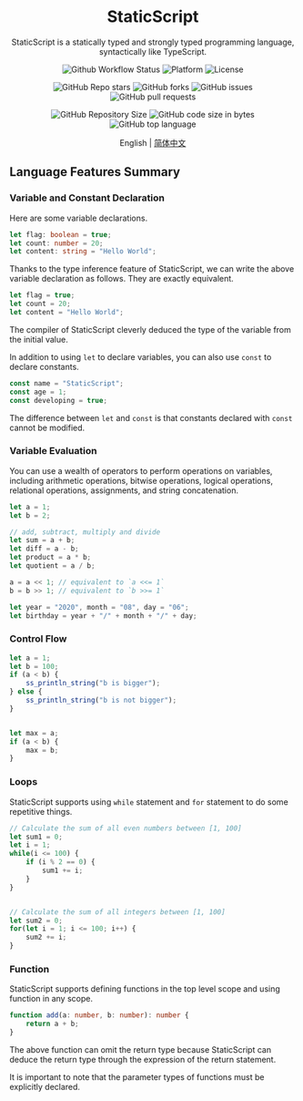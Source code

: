 <h1 align="center">StaticScript</h1>

<div align="center">

StaticScript is a statically typed and strongly typed programming language, syntactically like TypeScript.

![Github Workflow Status](https://img.shields.io/github/workflow/status/StaticScript/StaticScript/Build?style=flat-square)
![Platform](https://img.shields.io/badge/platform-linux--64%20%7C%20macos--64-brightgreen?style=flat-square)
![License](https://img.shields.io/github/license/StaticScript/StaticScript?style=flat-square)

![GitHub Repo stars](https://img.shields.io/github/stars/StaticScript/StaticScript?style=flat-square)
![GitHub forks](https://img.shields.io/github/forks/StaticScript/StaticScript?style=flat-square)
![GitHub issues](https://img.shields.io/github/issues-raw/StaticScript/StaticScript?style=flat-square)
![GitHub pull requests](https://img.shields.io/github/issues-pr-raw/StaticScript/StaticScript?style=flat-square)

![GitHub Repository Size](https://img.shields.io/github/repo-size/StaticScript/StaticScript?style=flat-square)
![GitHub code size in bytes](https://img.shields.io/github/languages/code-size/StaticScript/StaticScript?style=flat-square)
![GitHub top language](https://img.shields.io/github/languages/top/StaticScript/StaticScript?style=flat-square)

English | [简体中文](./README-zh_CN.md)

</div>


## Language Features Summary

### Variable and Constant Declaration

Here are some variable declarations.

```typescript
let flag: boolean = true;
let count: number = 20;
let content: string = "Hello World";
```

Thanks to the type inference feature of StaticScript, we can write the above variable declaration as follows. They are exactly equivalent.

```typescript
let flag = true;
let count = 20;
let content = "Hello World";
```

The compiler of StaticScript cleverly deduced the type of the variable from the initial value.

In addition to using `let` to declare variables, you can also use `const` to declare constants.

```typescript
const name = "StaticScript";
const age = 1;
const developing = true;
```

The difference between `let` and `const` is that constants declared with `const` cannot be modified.

### Variable Evaluation

You can use a wealth of operators to perform operations on variables, including arithmetic operations, bitwise operations, logical operations, relational operations, assignments, and string concatenation.

```typescript
let a = 1;
let b = 2;

// add, subtract, multiply and divide
let sum = a + b;
let diff = a - b;
let product = a * b;
let quotient = a / b;

a = a << 1; // equivalent to `a <<= 1`
b = b >> 1; // equivalent to `b >>= 1`

let year = "2020", month = "08", day = "06";
let birthday = year + "/" + month + "/" + day;
```

### Control Flow

```typescript
let a = 1;
let b = 100;
if (a < b) {
    ss_println_string("b is bigger");
} else {
    ss_println_string("b is not bigger");
}


let max = a;
if (a < b) {
    max = b;
}
```

### Loops
StaticScript supports using `while` statement and `for` statement to do some repetitive things.

```typescript
// Calculate the sum of all even numbers between [1, 100]
let sum1 = 0;
let i = 1;
while(i <= 100) {
    if (i % 2 == 0) {
        sum1 += i;
    }
}


// Calculate the sum of all integers between [1, 100]
let sum2 = 0;
for(let i = 1; i <= 100; i++) {
    sum2 += i;
}
```

### Function

StaticScript supports defining functions in the top level scope and using function in any scope.

```typescript
function add(a: number, b: number): number {
    return a + b;
}
```

The above function can omit the return type because StaticScript can deduce the return type through the expression of the return statement.

It is important to note that the parameter types of functions must be explicitly declared.
